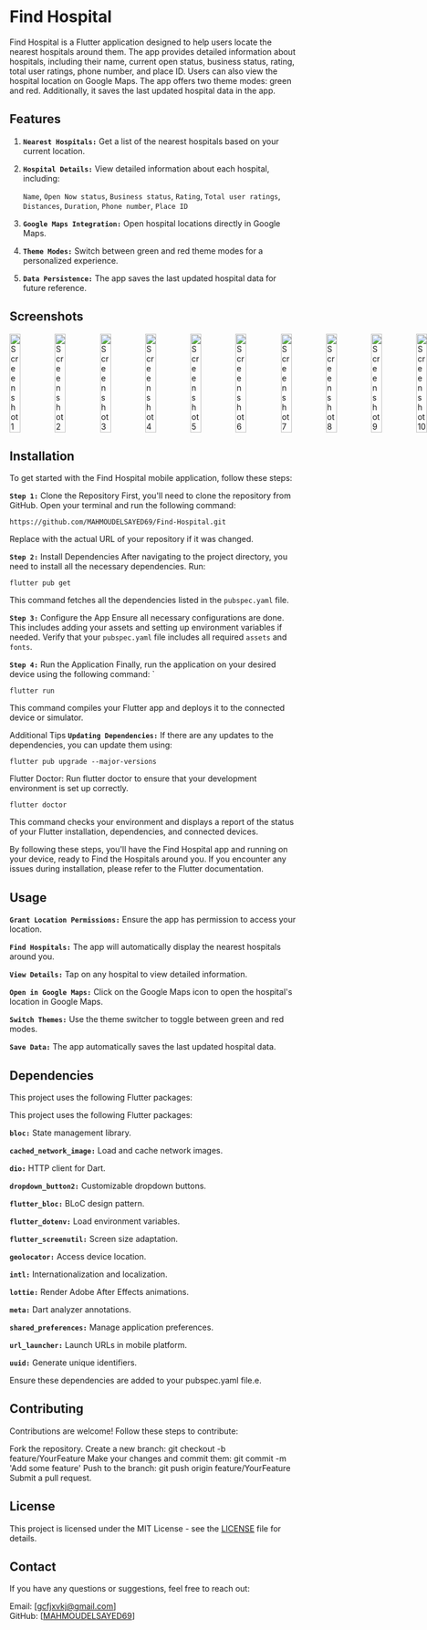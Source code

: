 # Find Hospital
Find Hospital is a Flutter application designed to help users locate the nearest hospitals around them. The app provides detailed information about hospitals, including their name, current open status, business status, rating, total user ratings, phone number, and place ID. Users can also view the hospital location on Google Maps. The app offers two theme modes: green and red. Additionally, it saves the last updated hospital data in the app.

## Features
1. **`Nearest Hospitals:`** Get a list of the nearest hospitals based on your current location.
2. **`Hospital Details:`** View detailed information about each hospital, including:

   `Name`,
`Open Now status`,
`Business status`,
`Rating`,
`Total user ratings`,
`Distances`,
`Duration`,
`Phone number`,
`Place ID`

3. **`Google Maps Integration:`** Open hospital locations directly in Google Maps.
4. **`Theme Modes:`** Switch between green and red theme modes for a personalized experience.
5. **`Data Persistence:`** The app saves the last updated hospital data for future reference.


## Screenshots
<div style="display: flex; justify-content: space-between;">
  <img src="https://github.com/MAHMOUDELSAYED69/Find-Hospital/assets/133010029/bb1b0f76-b90c-4d0a-913f-881ebd6e9e17" alt="Screenshot 1" style="width: 24%;"/>
  <img src="https://github.com/user-attachments/assets/d79f08d5-4acd-43a2-b7da-ab6b7058cd21" alt="Screenshot 2" style="width: 24%;"/>
  <img src="https://github.com/user-attachments/assets/5b9ec9ae-a2f4-4cf7-8155-a1991336e43b" alt="Screenshot 3" style="width: 24%;"/>
  <img src="https://github.com/MAHMOUDELSAYED69/Find-Hospital/assets/133010029/10c3ed95-69e8-4268-9ef3-28d88dad24c6" alt="Screenshot 4" style="width: 24%;"/>
  <img src="https://github.com/user-attachments/assets/9ecce7e8-c3cc-4d04-9887-932104a21fa3" alt="Screenshot 5" style="width: 24%;"/>
  <img src="https://github.com/MAHMOUDELSAYED69/Find-Hospital/assets/133010029/754bc5e2-8640-4695-bacc-e651de1ccd8c" alt="Screenshot 6" style="width: 24%;"/>
  <img src="https://github.com/MAHMOUDELSAYED69/Find-Hospital/assets/133010029/58e1827e-3fab-4d56-a5cb-18b9c4d3e18c" alt="Screenshot 7" style="width: 24%;"/>
  <img src="https://github.com/user-attachments/assets/6dbcb0a4-4704-4b29-8b0d-4536326a892c" alt="Screenshot 8" style="width: 24%;"/>
  <img src="https://github.com/user-attachments/assets/757bdec4-e408-443c-9eac-19a403b00169" alt="Screenshot 9" style="width: 24%;"/>
  <img src="https://github.com/user-attachments/assets/eb42851f-d4a7-423c-9fe0-3e8c6ca1c9c4" alt="Screenshot 10" style="width: 24%;"/>
</div>

## Installation

To get started with the Find Hospital mobile application, follow these steps:

**`Step 1:`** Clone the Repository
First, you'll need to clone the repository from GitHub. Open your terminal and run the following command:
```
https://github.com/MAHMOUDELSAYED69/Find-Hospital.git
```
Replace <repository-url> with the actual URL of your repository if it was changed.

**`Step 2:`** Install Dependencies
After navigating to the project directory, you need to install all the necessary dependencies. Run:
```
flutter pub get
```
This command fetches all the dependencies listed in the `pubspec.yaml` file.

**`Step 3:`** Configure the App
Ensure all necessary configurations are done. This includes adding your assets and setting up environment variables if needed. Verify that your `pubspec.yaml` file includes all required `assets` and `fonts`.

**`Step 4:`** Run the Application
Finally, run the application on your desired device using the following command:
`
```
flutter run
```
This command compiles your Flutter app and deploys it to the connected device or simulator.

Additional Tips
**`Updating Dependencies:`** If there are any updates to the dependencies, you can update them using:
```
flutter pub upgrade --major-versions
```
Flutter Doctor: Run flutter doctor to ensure that your development environment is set up correctly.
```
flutter doctor
```
This command checks your environment and displays a report of the status of your Flutter installation, dependencies, and connected devices.

By following these steps, you'll have the Find Hospital app and running on your device, ready to Find the Hospitals around you. If you encounter any issues during installation, please refer to the Flutter documentation.

## Usage
**`Grant Location Permissions:`** Ensure the app has permission to access your location.

**`Find Hospitals:`** The app will automatically display the nearest hospitals around you.

**`View Details:`** Tap on any hospital to view detailed information.

**`Open in Google Maps:`** Click on the Google Maps icon to open the hospital's location in Google Maps.

**`Switch Themes:`** Use the theme switcher to toggle between green and red modes.

**`Save Data:`** The app automatically saves the last updated hospital data.

## Dependencies
This project uses the following Flutter packages:

This project uses the following Flutter packages:

**`bloc:`** State management library.

**`cached_network_image:`** Load and cache network images.

**`dio:`** HTTP client for Dart.

**`dropdown_button2:`** Customizable dropdown buttons.

**`flutter_bloc:`** BLoC design pattern.

**`flutter_dotenv:`** Load environment variables.

**`flutter_screenutil:`** Screen size adaptation.

**`geolocator:`** Access device location.

**`intl:`** Internationalization and localization.

**`lottie:`** Render Adobe After Effects animations.

**`meta:`** Dart analyzer annotations.

**`shared_preferences:`** Manage application preferences.

**`url_launcher:`** Launch URLs in mobile platform.

**`uuid:`** Generate unique identifiers.

Ensure these dependencies are added to your pubspec.yaml file.e.

## Contributing
Contributions are welcome! Follow these steps to contribute:

Fork the repository.
Create a new branch: git checkout -b feature/YourFeature
Make your changes and commit them: git commit -m 'Add some feature'
Push to the branch: git push origin feature/YourFeature
Submit a pull request.

## License

This project is licensed under the MIT License - see the [LICENSE](LICENSE) file for details.


## Contact
If you have any questions or suggestions, feel free to reach out:

Email: [gcfjxvkj@gmail.com]         
GitHub: [[MAHMOUDELSAYED69](https://github.com/MAHMOUDELSAYED69)]
